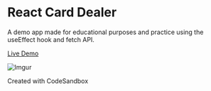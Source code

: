 # React Card Dealer

A demo app made for educational purposes and practice using the useEffect hook and fetch API.

[Live Demo](https://ecaste-react-card.vercel.app/)

![Imgur](https://i.imgur.com/HogVBQC.png)

Created with CodeSandbox
